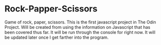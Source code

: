 # Rock-Papper-Scissors
Game of rock, paper, scissors.
This is the first javascript project in The Odin Project.
Will be created from using the information on Javascript that has been covered thus far. It will be run through the console for right now. It will be updated later once I get farther into the program.